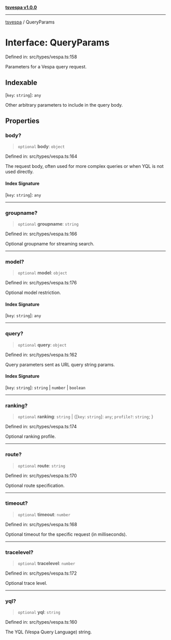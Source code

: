 [**tsvespa v1.0.0**](../README.md)

***

[tsvespa](../README.md) / QueryParams

# Interface: QueryParams

Defined in: src/types/vespa.ts:158

Parameters for a Vespa query request.

## Indexable

\[`key`: `string`\]: `any`

Other arbitrary parameters to include in the query body.

## Properties

### body?

> `optional` **body**: `object`

Defined in: src/types/vespa.ts:164

The request body, often used for more complex queries or when YQL is not used directly.

#### Index Signature

\[`key`: `string`\]: `any`

***

### groupname?

> `optional` **groupname**: `string`

Defined in: src/types/vespa.ts:166

Optional groupname for streaming search.

***

### model?

> `optional` **model**: `object`

Defined in: src/types/vespa.ts:176

Optional model restriction.

#### Index Signature

\[`key`: `string`\]: `any`

***

### query?

> `optional` **query**: `object`

Defined in: src/types/vespa.ts:162

Query parameters sent as URL query string params.

#### Index Signature

\[`key`: `string`\]: `string` \| `number` \| `boolean`

***

### ranking?

> `optional` **ranking**: `string` \| \{[`key`: `string`]: `any`; `profile?`: `string`; \}

Defined in: src/types/vespa.ts:174

Optional ranking profile.

***

### route?

> `optional` **route**: `string`

Defined in: src/types/vespa.ts:170

Optional route specification.

***

### timeout?

> `optional` **timeout**: `number`

Defined in: src/types/vespa.ts:168

Optional timeout for the specific request (in milliseconds).

***

### tracelevel?

> `optional` **tracelevel**: `number`

Defined in: src/types/vespa.ts:172

Optional trace level.

***

### yql?

> `optional` **yql**: `string`

Defined in: src/types/vespa.ts:160

The YQL (Vespa Query Language) string.
